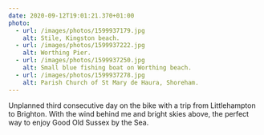 ```yaml
---
date: 2020-09-12T19:01:21.370+01:00
photo:
  - url: /images/photos/1599937179.jpg
    alt: Stile, Kingston beach.
  - url: /images/photos/1599937222.jpg
    alt: Worthing Pier.
  - url: /images/photos/1599937250.jpg
    alt: Small blue fishing boat on Worthing beach.
  - url: /images/photos/1599937278.jpg
    alt: Parish Church of St Mary de Haura, Shoreham.
---
```

Unplanned third consecutive day on the bike with a trip from Littlehampton to Brighton. With the wind behind me and bright skies above, the perfect way to enjoy Good Old Sussex by the Sea.
